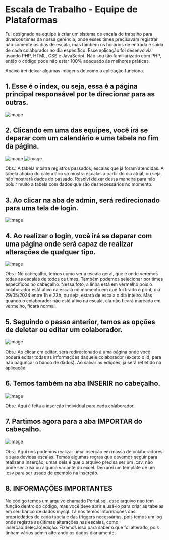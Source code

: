 # Escala de Trabalho - Equipe de Plataformas
Fui designado na equipe à criar um sistema de escala de trabalho para diversos times da nossa gerência, onde esses times precisavam registrar não somente os dias de escala, mas também os horários de entrada e saída de cada colaborador no dia específico. Esse aplicação foi desenvolvia usando PHP, HTML, CSS e JavaScript.
Não sou tão familiarizado com PHP, então o código pode não estar 100% adequado às melhores práticas.

Abaixo irei deixar algumas imagens de como a aplicação funciona.

## 1. Esse é o index, ou seja, essa é a página principal responsável por te direcionar para as outras.
![image](https://github.com/jparr2407/EscalaDeTrabalho-Plataformas/assets/144358738/e8bfe586-1344-4c6d-bd1d-0fa41cae9bfb)

## 2. Clicando em uma das equipes, você irá se deparar com um calendário e uma tabela no fim da página.
![image](https://github.com/jparr2407/EscalaDeTrabalho-Plataformas/assets/144358738/c7922fd9-90c7-469e-a48f-c1863ff8a239)
![image](https://github.com/jparr2407/EscalaDeTrabalho-Plataformas/assets/144358738/6ea582fa-ad0f-4f3c-a1ec-8d461e8435d9)

Obs.: A tabela mostra registros passados, escalas que já foram atendidas. A tabela abaixo do calendário só mostra escalas a partir do dia atual, ou seja, não mostrará dados do passado. Resolvi deixar dessa maneira para não poluir muito a tabela com dados que são desnecessários no momento.

## 3. Ao clicar na aba de admin, será redirecionado para uma tela de login.
![image](https://github.com/jparr2407/EscalaDeTrabalho-Plataformas/assets/144358738/9cba2a08-c9a8-4ab2-82c3-1482193b76ba)

## 4. Ao realizar o login, você irá se deparar com uma página onde será capaz de realizar alterações de qualquer tipo.
![image](https://github.com/jparr2407/EscalaDeTrabalho-Plataformas/assets/144358738/8d46fbc1-9e7d-4e4b-a38d-e8e30f6fd9dc)

Obs.: No cabeçalho, temos como ver a escala geral, que é onde veremos todas as escalas de todos os times. Também podemos selecionar por times específicos no cabeçalho.
Nessa foto, a linha está em vermelho pois o colaborador está ativo na escala no momento em que foi tirado o print, dia 29/05/2024 entre 1h e 23h, ou seja, estará de escala o dia inteiro. Mas quando o colaborador não está ativo na escala, ela não ficará marcada em vermelho, ficará normal.

## 5. Seguindo o passo anterior, temos as opções de deletar ou editar um colaborador.
![image](https://github.com/jparr2407/EscalaDeTrabalho-Plataformas/assets/144358738/b958a6fd-a033-463a-b54d-70b49167f01c)

Obs.: Ao clicar em editar, será redirecionado à uma página onde você poderá editar todas as informações daquele colaborador (exceto o id, para não bagunçar o banco de dados).
Ao salvar as edições, já será refletido na aplicação.

## 6. Temos também na aba INSERIR no cabeçalho.
![image](https://github.com/jparr2407/EscalaDeTrabalho-Plataformas/assets/144358738/5d26d341-77d0-47cf-8b89-59e11662c0ef)

Obs.: Aqui é feita a inserção individual para cada colaborador.

## 7. Partimos agora para a aba IMPORTAR do cabeçalho.
![image](https://github.com/jparr2407/EscalaDeTrabalho-Plataformas/assets/144358738/bbb58c28-65e5-41bd-ad2c-3a64cb3381b2)

Obs.: Aqui nós podemos realizar uma inserção em massa de colaboradores e suas devidas escalas. Temos algumas regras que devemos seguir para realizar a inserção, umas dela é que o arquivo precisa ser um .csv, não pode ser .xlsx ou alguma variante do excel.
Deixarei um template de um .csv para ser usado de exemplo na inserção.

## 8. INFORMAÇÕES IMPORTANTES

No código temos um arquivo chamado Portal.sql, esse arquivo nao tem função dentro do código, mas você deve abrir e usá-lo para criar as tabelas em seu banco de dados mysql. Lá nós temos informações das propriedades de cada tabela e das triggers necessárias, pois temos um log onde registra as últimas alterações nas escalas, como inserção|deleção|edição. Fizemos isso para saber o que foi alterado, pois tinham vários admin alterando os dados diariamente.
